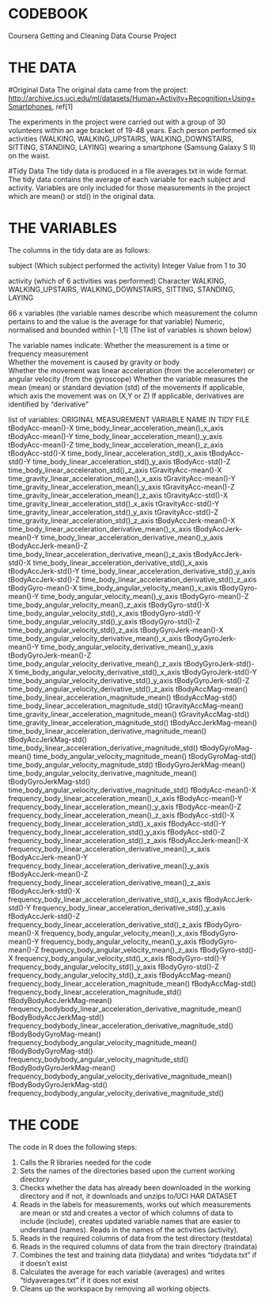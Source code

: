 CODEBOOK 
=========
Coursera Getting and Cleaning Data Course Project

THE DATA
==========

#Original Data
The original data came from the project:
http://archive.ics.uci.edu/ml/datasets/Human+Activity+Recognition+Using+Smartphones, ref[1]

The experiments in the project were carried out with a group of 30 volunteers within an age bracket of 19-48 years. Each person performed six activities (WALKING, WALKING_UPSTAIRS, WALKING_DOWNSTAIRS, SITTING, STANDING, LAYING) wearing a smartphone (Samsung Galaxy S II) on the waist.

#Tidy Data
The tidy data is produced in a file averages.txt in wide format.
The tidy data contains the average of each variable for each subject and activity.
Variables are only included for those measurements in the project which are mean() or std() in the original data.

THE VARIABLES
==============
The columns in the tidy data are as follows:

subject		(Which subject performed the activity)
		Integer	Value from 1 to 30
	

activity	(which of 6 activities was performed)
		Character
		WALKING, WALKING_UPSTAIRS, WALKING_DOWNSTAIRS, SITTING, STANDING, LAYING

66 x variables	(the variable names describe which measurement the column pertains to and the value is the average for that variable)
		Numeric, normalised and bounded within [-1,1]
		(The list of variables is shown below)

The variable names indicate:
	Whether the measurement is a time or frequency measurement 				
	Whether the movement is caused by gravity or body	
	Whether the movement was linear acceleration (from the accelerometer) or angular velocity (from the gyroscope)
	Whether the variable measures the mean (mean) or standard deviation (std) of the movements
	If applicable, which axis the movement was on (X,Y or Z)
	If applicable, derivatives are identified by “derivative”	

list of variables:
ORIGINAL MEASUREMENT		VARIABLE NAME IN TIDY FILE		
tBodyAcc-mean()-X		time_body_linear_acceleration_mean()_x_axis
tBodyAcc-mean()-Y		time_body_linear_acceleration_mean()_y_axis
tBodyAcc-mean()-Z		time_body_linear_acceleration_mean()_z_axis
tBodyAcc-std()-X		time_body_linear_acceleration_std()_x_axis
tBodyAcc-std()-Y		time_body_linear_acceleration_std()_y_axis
tBodyAcc-std()-Z		time_body_linear_acceleration_std()_z_axis
tGravityAcc-mean()-X		time_gravity_linear_acceleration_mean()_x_axis
tGravityAcc-mean()-Y		time_gravity_linear_acceleration_mean()_y_axis
tGravityAcc-mean()-Z		time_gravity_linear_acceleration_mean()_z_axis
tGravityAcc-std()-X		time_gravity_linear_acceleration_std()_x_axis
tGravityAcc-std()-Y		time_gravity_linear_acceleration_std()_y_axis
tGravityAcc-std()-Z		time_gravity_linear_acceleration_std()_z_axis
tBodyAccJerk-mean()-X		time_body_linear_acceleration_derivative_mean()_x_axis
tBodyAccJerk-mean()-Y		time_body_linear_acceleration_derivative_mean()_y_axis
tBodyAccJerk-mean()-Z		time_body_linear_acceleration_derivative_mean()_z_axis
tBodyAccJerk-std()-X		time_body_linear_acceleration_derivative_std()_x_axis
tBodyAccJerk-std()-Y		time_body_linear_acceleration_derivative_std()_y_axis
tBodyAccJerk-std()-Z		time_body_linear_acceleration_derivative_std()_z_axis
tBodyGyro-mean()-X		time_body_angular_velocity_mean()_x_axis
tBodyGyro-mean()-Y		time_body_angular_velocity_mean()_y_axis
tBodyGyro-mean()-Z		time_body_angular_velocity_mean()_z_axis
tBodyGyro-std()-X		time_body_angular_velocity_std()_x_axis
tBodyGyro-std()-Y		time_body_angular_velocity_std()_y_axis
tBodyGyro-std()-Z		time_body_angular_velocity_std()_z_axis
tBodyGyroJerk-mean()-X		time_body_angular_velocity_derivative_mean()_x_axis
tBodyGyroJerk-mean()-Y		time_body_angular_velocity_derivative_mean()_y_axis
tBodyGyroJerk-mean()-Z		time_body_angular_velocity_derivative_mean()_z_axis
tBodyGyroJerk-std()-X		time_body_angular_velocity_derivative_std()_x_axis
tBodyGyroJerk-std()-Y		time_body_angular_velocity_derivative_std()_y_axis
tBodyGyroJerk-std()-Z		time_body_angular_velocity_derivative_std()_z_axis
tBodyAccMag-mean()		time_body_linear_acceleration_magnitude_mean()
tBodyAccMag-std()		time_body_linear_acceleration_magnitude_std()
tGravityAccMag-mean()		time_gravity_linear_acceleration_magnitude_mean()
tGravityAccMag-std()		time_gravity_linear_acceleration_magnitude_std()
tBodyAccJerkMag-mean()		time_body_linear_acceleration_derivative_magnitude_mean()
tBodyAccJerkMag-std()		time_body_linear_acceleration_derivative_magnitude_std()
tBodyGyroMag-mean()		time_body_angular_velocity_magnitude_mean()
tBodyGyroMag-std()		time_body_angular_velocity_magnitude_std()
tBodyGyroJerkMag-mean()		time_body_angular_velocity_derivative_magnitude_mean()
tBodyGyroJerkMag-std()		time_body_angular_velocity_derivative_magnitude_std()
fBodyAcc-mean()-X		frequency_body_linear_acceleration_mean()_x_axis
fBodyAcc-mean()-Y		frequency_body_linear_acceleration_mean()_y_axis
fBodyAcc-mean()-Z		frequency_body_linear_acceleration_mean()_z_axis
fBodyAcc-std()-X		frequency_body_linear_acceleration_std()_x_axis
fBodyAcc-std()-Y		frequency_body_linear_acceleration_std()_y_axis
fBodyAcc-std()-Z		frequency_body_linear_acceleration_std()_z_axis
fBodyAccJerk-mean()-X		frequency_body_linear_acceleration_derivative_mean()_x_axis
fBodyAccJerk-mean()-Y		frequency_body_linear_acceleration_derivative_mean()_y_axis
fBodyAccJerk-mean()-Z		frequency_body_linear_acceleration_derivative_mean()_z_axis
fBodyAccJerk-std()-X		frequency_body_linear_acceleration_derivative_std()_x_axis
fBodyAccJerk-std()-Y		frequency_body_linear_acceleration_derivative_std()_y_axis
fBodyAccJerk-std()-Z		frequency_body_linear_acceleration_derivative_std()_z_axis
fBodyGyro-mean()-X		frequency_body_angular_velocity_mean()_x_axis
fBodyGyro-mean()-Y		frequency_body_angular_velocity_mean()_y_axis
fBodyGyro-mean()-Z		frequency_body_angular_velocity_mean()_z_axis
fBodyGyro-std()-X		frequency_body_angular_velocity_std()_x_axis
fBodyGyro-std()-Y		frequency_body_angular_velocity_std()_y_axis
fBodyGyro-std()-Z		frequency_body_angular_velocity_std()_z_axis
fBodyAccMag-mean()		frequency_body_linear_acceleration_magnitude_mean()
fBodyAccMag-std()		frequency_body_linear_acceleration_magnitude_std()
fBodyBodyAccJerkMag-mean()	frequency_bodybody_linear_acceleration_derivative_magnitude_mean()
fBodyBodyAccJerkMag-std()	frequency_bodybody_linear_acceleration_derivative_magnitude_std()
fBodyBodyGyroMag-mean()		frequency_bodybody_angular_velocity_magnitude_mean()
fBodyBodyGyroMag-std()		frequency_bodybody_angular_velocity_magnitude_std()
fBodyBodyGyroJerkMag-mean()	frequency_bodybody_angular_velocity_derivative_magnitude_mean()
fBodyBodyGyroJerkMag-std()	frequency_bodybody_angular_velocity_derivative_magnitude_std()

THE CODE
=========================================================================================================

The code in R does the following steps:
1.	Calls the R libraries needed for the code
2.	Sets the names of the directories based upon the current working directory
3.	Checks whether the data has already been downloaded in the working directory and if not, it downloads and unzips to/UCI HAR DATASET
4.	Reads in the labels for measurements, works out which measurements are mean or std and creates a vector of which columns of data to include (include), creates updated variable names that are easier to understand (names).  Reads in the names of the activities (activity).
5.	Reads in the required columns of data from the test directory (testdata)
6.	Reads in the required columns of data from the train directory (traindata)
7.	Combines the test and training data (tidydata) and writes “tidydata.txt” if it doesn’t exist
8.	Calculates the average for each variable (averages) and writes “tidyaverages.txt” if it does not exist
9.	Cleans up the workspace by removing all working objects.

